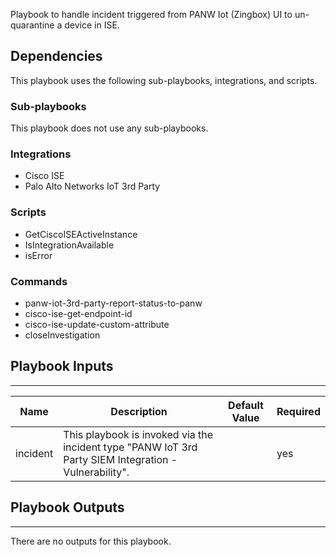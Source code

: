 Playbook to handle incident triggered from PANW Iot (Zingbox) UI to un-quarantine a device in ISE.

## Dependencies
This playbook uses the following sub-playbooks, integrations, and scripts.

### Sub-playbooks
This playbook does not use any sub-playbooks.

### Integrations
* Cisco ISE
* Palo Alto Networks IoT 3rd Party

### Scripts
* GetCiscoISEActiveInstance
* IsIntegrationAvailable
* isError

### Commands
* panw-iot-3rd-party-report-status-to-panw
* cisco-ise-get-endpoint-id
* cisco-ise-update-custom-attribute 
* closeInvestigation

## Playbook Inputs
---

| **Name** | **Description** | **Default Value** | **Required** |
| --- | --- | --- | --- |
| incident | This playbook is invoked via the incident type "PANW IoT 3rd Party SIEM Integration - Vulnerability". | | yes |

## Playbook Outputs
---
There are no outputs for this playbook.

